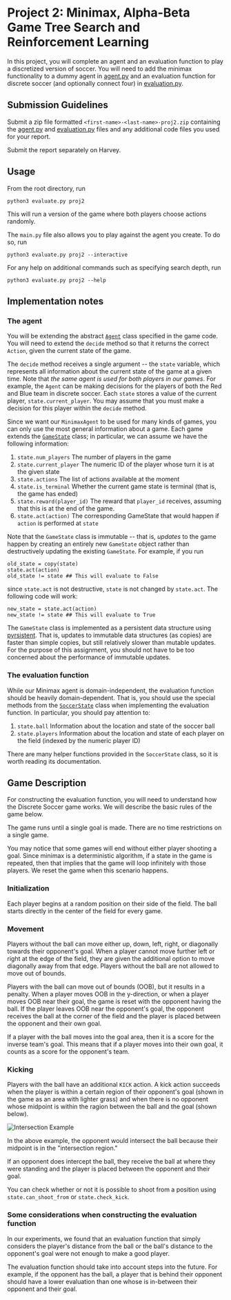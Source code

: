# Project 2: Minimax, Alpha-Beta Game Tree Search and Reinforcement Learning

In this project, you will complete an agent and an evaluation function to play a discretized version of soccer. You will need to add the minimax functionality to a dummy agent in [agent.py](agent.py) and an evaluation function for discrete soccer (and optionally connect four) in [evaluation.py](evaluation.py).

## Submission Guidelines

Submit a zip file formatted `<first-name>-<last-name>-proj2.zip` containing the [agent.py](agent.py) and [evaluation.py](evaluation.py) files and any additional code files you used for your report.

Submit the report separately on Harvey.

## Usage

From the root directory, run

    python3 evaluate.py proj2

This will run a version of the game where both players choose actions
randomly.

The `main.py` file also allows you to play against the agent you
create. To do so, run

    python3 evaluate.py proj2 --interactive

For any help on additional commands such as specifying search depth,
run

    python3 evaluate.py proj2 --help

## Implementation notes

### The agent

You will be extending the abstract [`Agent`](/src/lib/game/_game.py#L10)
class specified in the game code. You will need to extend the `decide`
method so that it returns the correct `Action`, given the current state
of the game.

The `decide` method receives a single argument -- the `state` variable, 
which represents all information about the current state of the game 
at a given time. Note that *the same agent is used for both players in
our games*. For example, the `Agent` can be making decisions for the 
players of both the Red and Blue team in discrete soccer. Each `state`
stores a value of the current player, `state.current_player`. You may 
assume that you must make a decision for this player within the 
`decide` method.

Since we want our `MinimaxAgent` to be used for many kinds of games,
you can only use the most general information about a game. Each game
extends the [`GameState`](/src/lib/game/_game.py#L135) class; in
particular, we can assume we have the following information:

1. `state.num_players` The number of players in the game
2. `state.current_player` The numeric ID of the player whose turn it
   is at the given state
3. `state.actions` The list of actions available at the moment
4. `state.is_terminal` Whether the current game state is terminal (that is, the game has ended)
5. `state.reward(player_id)` The reward that `player_id` receives, assuming that this is at the end of the game.
6. `state.act(action)` The corresponding GameState that would happen if `action` is performed at `state`

Note that the `GameState` class is immutable -- that is, *updates* to
the game happen by creating an entirely new `GameState` object rather
than destructively updating the existing `GameState`. For example, if
you run

    old_state = copy(state)
    state.act(action)
    old_state != state ## This will evaluate to False

since `state.act` is not destructive, `state` is not changed by
`state.act`. The following code will work:

    new_state = state.act(action)
    new_state != state ## This will evaluate to True

The `GameState` class is implemented as a persistent data structure
using [pyrsistent](https://github.com/tobgu/pyrsistent). That is,
updates to immutable data structures (as copies) are faster than
simple copies, but still relatively slower than mutable updates. For
the purpose of this assignment, you should not have to be too
concerned about the performance of immutable updates.

### The evaluation function

While our Minimax agent is domain-independent, the evaluation function
should be heavily domain-dependent. That is, you should use the
special methods from
the [`SoccerState`](/src/lib/game/discrete_soccer.py#L91) class when
implementing the evaluation function. In particular, you should pay
attention to:

1. `state.ball` Information about the location and state of the soccer ball
2. `state.players` Information about the location and state of each
   player on the field (indexed by the numeric player ID)

There are many helper functions provided in the `SoccerState` class,
so it is worth reading its documentation.

## Game Description

For constructing the evaluation function, you will need to understand
how the Discrete Soccer game works. We will describe the basic rules
of the game below.

The game runs until a single goal is made. There are no time
restrictions on a single game.

You may notice that some games will end without either player shooting
a goal. Since minimax is a deterministic algorithm, if a state in the
game is repeated, then that implies that the game will loop infinitely
with those players. We reset the game when this scenario happens.

### Initialization

Each player begins at a random position on their side of the
field. The ball starts directly in the center of the field for every
game.

### Movement

Players without the ball can move either up, down, left, right, or
diagonally towards their opponent's goal. When a player cannot move
further left or right at the edge of the field, they are given the
additional option to move diagonally away from that edge. Players
without the ball are not allowed to move out of bounds.

Players with the ball can move out of bounds (OOB), but it results in a
penalty. When a player moves OOB in the y-direction, or when a player
moves OOB near their goal, the game is reset with the opponent having
the ball. If the player leaves OOB near the opponent's goal, the
opponent receives the ball at the corner of the field and the player
is placed between the opponent and their own goal.

If a player with the ball moves into the goal area, then it is a score
for the inverse team's goal. This means that if a player moves into
their own goal, it counts as a score for the opponent's team.

### Kicking

Players with the ball have an additional `KICK` action. A kick action
succeeds when the player is within a certain region of their
opponent's goal (shown in the game as an area with lighter grass) and
when there is no opponent whose midpoint is within the ragion between
the ball and the goal (shown below).

![Intersection Example](/doc/images/discrete_soccer_intersection.png)

In the above example, the opponent would intersect the ball because
their midpoint is in the "intersection region."

If an opponent does intercept the ball, they receive the ball at where
they were standing and the player is placed between the opponent and
their goal.

You can check whether or not it is possible to shoot from a position
using `state.can_shoot_from` or `state.check_kick`.

### Some considerations when constructing the evaluation function

In our experiments, we found that an evaluation function that simply
considers the player's distance from the ball or the ball's distance
to the opponent's goal were not enough to make a good player.

The evaluation function should take into account steps into the
future. For example, if the opponent has the ball, a player that is
behind their opponent should have a lower evaluation than one whose is
in-between their opponent and their goal.
